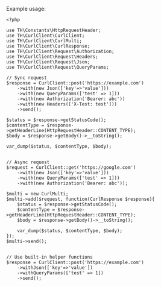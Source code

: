 Example usage:


    <?php

    use TH\Constants\HttpRequestHeader;
    use TH\CurlClient\CurlClient;
    use TH\CurlClient\CurlMulti;
    use TH\CurlClient\CurlResponse;
    use TH\CurlClient\Request\Authorization;
    use TH\CurlClient\Request\Headers;
    use TH\CurlClient\Request\Json;
    use TH\CurlClient\Request\QueryParams;

    // Sync request
    $response = CurlClient::post('https://example.com')
        ->with(new Json(['key'=>'value']))
        ->with(new QueryParams(['test' => 1]))
        ->with(new Authorization('Bearer: abc'))
        ->with(new Headers(['X-Test: test']))
        ->send();

    $status = $response->getStatusCode();
    $contentType = $response->getHeaderLine(HttpRequestHeader::CONTENT_TYPE);
    $body = $response->getBody()->__toString();

    var_dump($status, $contentType, $body);


    // Async request
    $request = CurlClient::get('https://google.com')
        ->with(new Json(['key'=>'value']))
        ->with(new QueryParams(['test' => 1]))
        ->with(new Authorization('Bearer: abc'));

    $multi = new CurlMulti;
    $multi->add($request, function(CurlResponse $response){
        $status = $response->getStatusCode();
        $contentType = $response->getHeaderLine(HttpRequestHeader::CONTENT_TYPE);
        $body = $response->getBody()->__toString();
        
        var_dump($status, $contentType, $body);
    });
    $multi->send();


    // Use built-in helper functions
    $response = CurlClient::post('https://example.com')
        ->withJson(['key'=>'value'])
        ->withQueryParams(['test' => 1])
        ->send();